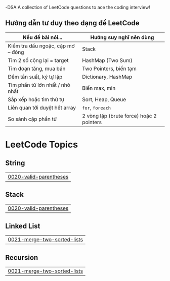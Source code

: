 -DSA
A collection of LeetCode questions to ace the coding interview! 


## Hướng dẫn tư duy theo dạng đề LeetCode

| Nếu đề bài nói...                           | Hướng suy nghĩ nên dùng                   |
|--------------------------------------------|-------------------------------------------|
| Kiểm tra dấu ngoặc, cặp mở – đóng          | Stack                                     |
| Tìm 2 số cộng lại = target                  | HashMap (Two Sum)                         |
| Tìm đoạn tăng, mua bán                     | Two Pointers, biến tạm                    |
| Đếm tần suất, ký tự lặp                     | Dictionary, HashMap                       |
| Tìm phần tử lớn nhất / nhỏ nhất             | Biến max, min                             |
| Sắp xếp hoặc tìm thứ tự                     | Sort, Heap, Queue                         |
| Liên quan tới duyệt hết array               | `for`, `foreach`                          |
| So sánh cặp phần tử                         | 2 vòng lặp (brute force) hoặc 2 pointers  |


<!---LeetCode Topics Start-->
# LeetCode Topics
## String
|  |
| ------- |
| [0020-valid-parentheses](https://github.com/MNTuas/https-github.com-MNTuas-DSA/tree/master/0020-valid-parentheses) |
## Stack
|  |
| ------- |
| [0020-valid-parentheses](https://github.com/MNTuas/https-github.com-MNTuas-DSA/tree/master/0020-valid-parentheses) |
## Linked List
|  |
| ------- |
| [0021-merge-two-sorted-lists](https://github.com/MNTuas/https-github.com-MNTuas-DSA/tree/master/0021-merge-two-sorted-lists) |
## Recursion
|  |
| ------- |
| [0021-merge-two-sorted-lists](https://github.com/MNTuas/https-github.com-MNTuas-DSA/tree/master/0021-merge-two-sorted-lists) |
<!---LeetCode Topics End-->
